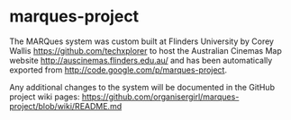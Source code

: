 # marques-project

The MARQues system was custom built at Flinders University by Corey Wallis https://github.com/techxplorer to host the Australian Cinemas Map website http://auscinemas.flinders.edu.au/ and has been automatically exported from http://code.google.com/p/marques-project.

Any additional changes to the system will be documented in the GitHub project wiki pages: https://github.com/organisergirl/marques-project/blob/wiki/README.md
